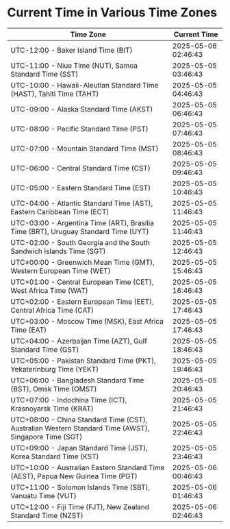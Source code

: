 # Current Time in Various Time Zones

| Time Zone | Current Time |
|-----------|--------------|
| UTC-12:00 - Baker Island Time (BIT) | 2025-05-06 02:46:43 |
| UTC-11:00 - Niue Time (NUT), Samoa Standard Time (SST) | 2025-05-05 03:46:43 |
| UTC-10:00 - Hawaii-Aleutian Standard Time (HAST), Tahiti Time (TAHT) | 2025-05-05 04:46:43 |
| UTC-09:00 - Alaska Standard Time (AKST) | 2025-05-05 06:46:43 |
| UTC-08:00 - Pacific Standard Time (PST) | 2025-05-05 07:46:43 |
| UTC-07:00 - Mountain Standard Time (MST) | 2025-05-05 08:46:43 |
| UTC-06:00 - Central Standard Time (CST) | 2025-05-05 09:46:43 |
| UTC-05:00 - Eastern Standard Time (EST) | 2025-05-05 10:46:43 |
| UTC-04:00 - Atlantic Standard Time (AST), Eastern Caribbean Time (ECT) | 2025-05-05 11:46:43 |
| UTC-03:00 - Argentina Time (ART), Brasília Time (BRT), Uruguay Standard Time (UYT) | 2025-05-05 11:46:43 |
| UTC-02:00 - South Georgia and the South Sandwich Islands Time (SGT) | 2025-05-05 12:46:43 |
| UTC±00:00 - Greenwich Mean Time (GMT), Western European Time (WET) | 2025-05-05 15:46:43 |
| UTC+01:00 - Central European Time (CET), West Africa Time (WAT) | 2025-05-05 16:46:43 |
| UTC+02:00 - Eastern European Time (EET), Central Africa Time (CAT) | 2025-05-05 17:46:43 |
| UTC+03:00 - Moscow Time (MSK), East Africa Time (EAT) | 2025-05-05 17:46:43 |
| UTC+04:00 - Azerbaijan Time (AZT), Gulf Standard Time (GST) | 2025-05-05 18:46:43 |
| UTC+05:00 - Pakistan Standard Time (PKT), Yekaterinburg Time (YEKT) | 2025-05-05 19:46:43 |
| UTC+06:00 - Bangladesh Standard Time (BST), Omsk Time (OMST) | 2025-05-05 20:46:43 |
| UTC+07:00 - Indochina Time (ICT), Krasnoyarsk Time (KRAT) | 2025-05-05 21:46:43 |
| UTC+08:00 - China Standard Time (CST), Australian Western Standard Time (AWST), Singapore Time (SGT) | 2025-05-05 22:46:43 |
| UTC+09:00 - Japan Standard Time (JST), Korea Standard Time (KST) | 2025-05-05 23:46:43 |
| UTC+10:00 - Australian Eastern Standard Time (AEST), Papua New Guinea Time (PGT) | 2025-05-06 00:46:43 |
| UTC+11:00 - Solomon Islands Time (SBT), Vanuatu Time (VUT) | 2025-05-06 01:46:43 |
| UTC+12:00 - Fiji Time (FJT), New Zealand Standard Time (NZST) | 2025-05-06 02:46:43 |
